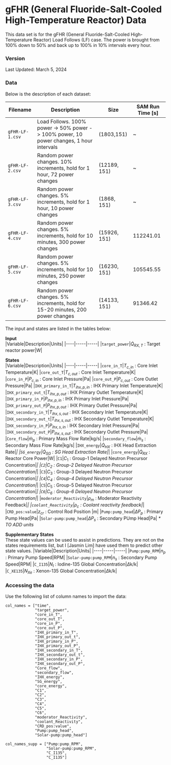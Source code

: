 # gFHR (General Fluoride-Salt-Cooled High-Temperature Reactor) Data

This data set is for the gFHR (General Fluoride-Salt-Cooled High-Temperature Reactor) Load Follows (LF) case. The power is brought from 100% down to 50% and back up to 100% in 10% intervals every hour.


### Version
Last Updated: March 5, 2024

### Data 
Below is the description of each dataset:

|Filename|Description|Size|SAM Run Time [s]|
|----|-----|-----|-----|
|```gFHR-LF-1.csv```|Load Follows. 100% power -> 50% power -> 100% power, 10 power changes, 1 hour intervals| (1803,151)|~|
|```gFHR-LF-2.csv```|Random power changes. 10% increments, hold for 1 hour, 72 power changes|(12189, 151)|~|
|```gFHR-LF-3.csv```|Random power changes. 5% increments, hold for 1 hour, 10 power changes|(1868, 151)|~|
|```gFHR-LF-4.csv```|Random power changes. 5% increments, hold for 10 minutes, 300 power changes|(15926, 151)|112241.01|
|```gFHR-LF-5.csv```|Random power changes. 5% increments, hold for 10 minutes, 250 power changes|(16230, 151)|105545.55|
|```gFHR-LF-6.csv```|Random power changes. 5% increments, hold for 15-20 minutes, 200 power changes|(14133, 151)|91346.42|

The input and states are listed in the tables below:

**Input**  
|Variable|Description|Units|
|----|-----|-----|
|```target_power```|$\dot{Q}_{RX,T}$ : Target reactor power|W|

**States**  
|Variable|Description|Units|
|----|-----|-----|
|```core_in_T```|$T_{c,in}$ : Core Inlet Temperature|K|
|```core_out_T```|$T_{c,out}$ : Core Inlet Temperature|K|
|```core_in_P```|$P_{c,in}$ : Core Inlet Pressure|Pa|
|```core_out_P```|$P_{c,out}$ : Core Outlet Pressure|Pa|
|```IHX_primary_in_T```|$T_{ihx,p,in}$ : IHX Primary Inlet Temperature|K|
|```IHX_primary_out_t```|$T_{ihx,p,out}$ : IHX Primary Outlet Temperature|K|
|```IHX_primary_in_P```|$P_{ihx,p,in}$ : IHX Primary Inlet Pressure|Pa|
|```IHX_primary_out_P```|$P_{ihx,p,out}$ : IHX Primary Outlet Pressure|Pa|
|```IHX_secondary_in_T```|$T_{ihx,s,out}$ : IHX Secondary Inlet Temperature|K|
|```IHX_secondary_out_t```|$T_{ihx,s,out}$ : IHX Secondary Outlet Temperature|K|
|```IHX_secondary_in_P```|$P_{ihx,s,in}$ : IHX Secondary Inlet Pressure|Pa|
|```IHX_secondary_out_P```|$P_{ihx,s,out}$ : IHX Secondary Outlet Pressure|Pa|
|```Core_flow```|$\dot{m}_p$ : Primary Mass Flow Rate|kg/s|
|```secondary_flow```|$\dot{m}_s$ : Secondary Mass Flow Rate|kg/s|
|```IHX_energy```|$\dot{Q}_{HX}$ : IHX Head Extraction Rate|*|
|```SG_energy```|$\dot{Q}_{SG}$ : SG Head Extraction Rate|*|
|```core_energy```|$\dot{Q}_{RX}$ : Reactor Core Power|W|
|```C1```|$C_1$ : Group-1 Delayed Neutron Precursor Concentration|*|
|```C2```|$C_2$ : Group-2 Delayed Neutron Precursor Concentration|*|
|```C3```|$C_3$ : Group-3 Delayed Neutron Precursor Concentration|*|
|```C4```|$C_4$ : Group-4 Delayed Neutron Precursor Concentration|*|
|```C5```|$C_5$ : Group-5 Delayed Neutron Precursor Concentration|*|
|```C6```|$C_6$ : Group-6 Delayed Neutron Precursor Concentration|*|
|```moderator_Reactivity```|$\rho_m$ : Moderator Reactivity Feedback|*|
|```coolant_Reactivity```|$\rho_c$ : Coolant reactivity feedback|*|
|```CRD_pos:value```|$z_{cr}$ : Control Rod Position |m|
|```Pump:pump_head```|$\Delta P _p$ : Primary Pump Head|Pa|
|```Solar-pump:pump_head```|$\Delta P_s$ : Secondary PUmp Head|Pa|
_* TO ADD units_

**Supplementary States**  
These state values can be used to assist in predictions. They are not on the states requirements list, but I [Jasmin Lim] have used them to predict other state values.
|Variable|Description|Units|
|----|-----|-----|
|```Pump:pump_RPM```|$n_p$ : Primary Pump Speed|RPM|
|```Solar-pump:pump_RPM```|$n_s$ : Secondary Pump Speed|RPM|
|```C_I135```|$N_{I}$ : Iodine-135 Global Concentration|$\Delta$k/k|
|```C_XE135```|$N_{Xe}$ : Xenon-135 Global Concentration|$\Delta$k/k|

### Accessing the data

Use the following list of column names to import the data:
```
col_names = ["time",
             "target_power",
             "core_in_T",
             "core_out_T",
             "core_in_P",
             "core_out_P",
             "IHX_primary_in_T",
             "IHX_primary_out_t",
             "IHX_primary_in_P",
             "IHX_primary_out_P",
             "IHX_secondary_in_T",
             "IHX_secondary_out_t",
             "IHX_secondary_in_P",
             "IHX_secondary_out_P",
             "Core_flow",
             "secondary_flow",
             "IHX_energy",
             "SG_energy",
             "core_energy",
             "C1",
             "C2",
             "C3",
             "C4",
             "C5",
             "C6",
             "moderator_Reactivity",
             "coolant_Reactivity",
             "CRD_pos:value",
             "Pump:pump_head",
             "Solar-pump:pump_head"]

col_names_supp = ["Pump:pump_RPM",
                  "Solar-pump:pump_RPM",
                  "C_I135",
                  "C_I135"]
```

